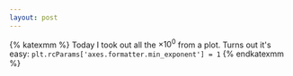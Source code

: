 ```yaml
---
layout: post
---
```


{% katexmm %}
Today I took out all the $\times 10^0$ from a plot.
Turns out it's easy: `plt.rcParams['axes.formatter.min_exponent'] = 1`
{% endkatexmm %}